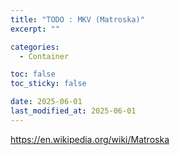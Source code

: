 ```yaml
---
title: "TODO : MKV (Matroska)"
excerpt: ""

categories:
  - Container

toc: false
toc_sticky: false

date: 2025-06-01
last_modified_at: 2025-06-01
---
```


https://en.wikipedia.org/wiki/Matroska